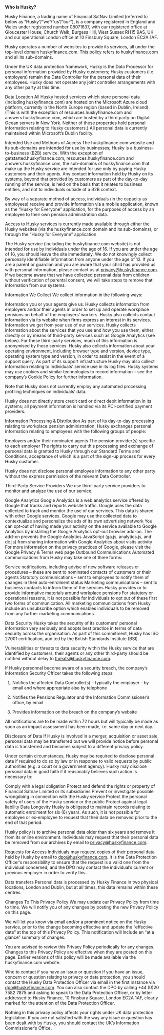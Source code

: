 **Who is Husky?**

Husky Finance, a trading name of Financial SatNav Limited (referred to below as “Husky”/“we”/“us”/“our”), is a company registered in England and Wales under registered number 08071637, with our registered office at Gloucester House, Church Walk, Burgess Hill, West Sussex RH15 9AS, UK and our operational London office at 10 Finsbury Square, London EC2A 1AF.

Husky operates a number of websites to provide its services, all under the top-level domain huskyfinance.com. This policy refers to huskyfinance.com and all its sub-domains.

Under the UK data protection framework, Husky is the Data Processor for personal information provided by Husky customers; Husky customers (i.e. employers) remain the Data Controller for the personal data of their employees. Husky does not operate any joint controller arrangements with any other party at this time.

Data Location
All Husky hosted services which store personal data (including huskyfinance.com) are hosted on the Microsoft Azure cloud platform, currently in the North Europe region (based in Dublin, Ireland). (This is with the exception of resources.huskyfinance.com and answers.huskyfinance.com, which are hosted by a third party on Digital Ocean servers in New York.  Neither of these properties hold personal information relating to Husky customers.) All personal data is currently maintained within Microsoft’s Dublin facility.

Intended Use and Methods of Access
The huskyfinance.com website and its sub-domains are intended for use by businesses; Husky is a business-to-business (B2B) service. With the exception of getstarted.huskyfinance.com, resources.huskyfinance.com and answers.huskyfinance.com, the sub-domains of huskyfinance.com that make up the Husky service are intended for use only by paying Husky customers and their agents. Any contact information held by Husky on its systems, beyond that provided by customers as part of the day-to-day running of the service, is held on the basis that it relates to business entities, and not to individuals outside of a B2B context.

By way of a separate method of access, individuals (in the capacity as employees) receive and provide information via a mobile application, known as the “Husky for Everyone” application, for the purposes of access by an employee to their own pension administration data.

Access to Husky services is currently made available through either the Husky websites (via the huskyfinance.com domain and its sub-domains), or through the “Husky for Everyone” application.

The Husky service (including the huskyfinance.com website) is not intended for use by individuals under the age of 16. If you are under the age of 16, you should leave the site immediately. We do not knowingly collect personally identifiable information from anyone under the age of 13. If you are a parent or guardian and you are aware that your child has provided us with personal information, please contact us at privacy@huskyfinance.com. If we become aware that we have collected personal data from children without verification of parental consent, we will take steps to remove that information from our systems.

Information We Collect
We collect information in the following ways:

Information you or your agents give us. Husky collects information from employers and/or their agents in order to set up and operate workplace pensions on behalf of the employers’ workers. Husky also collects contact information via its website when firms express an interest in its services.
Information we get from your use of our services. Husky collects information about the services that you use and how you use them, either directly or by means of third-party services such as Google Analytics (see below). For these third-party services, much of this information is anonymised by those services. Husky also collects information about your operating environment, including browser type and version, device type, operating system type and version, in order to assist in the event of a support query. As part of its support infrastructure Husky may also collect information relating to individuals’ service use in its log files.
Husky systems may use cookies and similar technologies to record information – see the company’s Cookie Policy for further information.

Note that Husky does not currently employ any automated processing profiling techniques on individuals’ data.

Husky does not directly store credit card or direct debit information in its systems; all payment information is handled via its PCI-certified payment providers.

Information Processing & Distribution
As part of its day-to-day processing relating to workplace pension administration, Husky exchanges personal information relating to employees with the following groups of people:

Employers and/or their nominated agents
The pension provider(s) specific to each employer
The rights to carry out this processing and exchange of personal data is granted to Husky through our Standard Terms and Conditions, acceptance of which is a part of the sign-up process for every Husky customer.

Husky does not disclose personal employee information to any other party without the express permission of the relevant Data Controller.

Third-Party Service Providers
We use third-party service providers to monitor and analyze the use of our service.

Google Analytics
Google Analytics is a web analytics service offered by Google that tracks and reports website traffic. Google uses the data collected to track and monitor the use of our services. This data is shared with other Google services. Google may use the collected data to contextualize and personalize the ads of its own advertising network
You can opt-out of having made your activity on the service available to Google Analytics by installing the Google Analytics opt-out browser add-on. The add-on prevents the Google Analytics JavaScript (ga.js, analytics.js, and dc.js) from sharing information with Google Analytics about visits activity
For more information on the privacy practices of Google, please visit the Google Privacy & Terms web page
Outbound Communications
Automated communications from Husky may take one of three forms:

Service notifications, including advise of new software releases or procedures – these are sent to nominated contacts of customers or their agents
Statutory communications – sent to employees to notify them of changes in their auto-enrolment status
Marketing communications – sent to business contacts to inform them of the services Husky provides or to provide informative materials around workplace pensions
For statutory or operational reasons, it is not possible for individuals to opt out of these first two forms of communication. All marketing communications from Husky include an unsubscribe option which enables individuals to be removed from any further marketing communications.

Data Security
Husky takes the security of its customers’ personal information very seriously and adopts best practice in terms of data security across the organisation. As part of this commitment, Husky has ISO 27001 certification, audited by the British Standards Institute (BSI).

Vulnerabilities or threats to data security within the Husky service that are identified by customers, their agents or any other third-party should be notified without delay to threats@huskyfinance.com.

If Husky personnel become aware of a security breach, the company’s Information Security Officer takes the following steps:

1. Notifies the affected Data Controller(s) – typically the employer – by email and where appropriate also by telephone

2. Notifies the Pensions Regulator and the Information Commissioner’s office, by email

3. Provides information on the breach on the company’s website

All notifications are to be made within 72 hours but will typically be made as soon as an impact assessment has been made, i.e. same day or next day.

Disclosure of Data
If Husky is involved in a merger, acquisition or asset sale, personal data may be transferred but we will provide notice before personal data is transferred and becomes subject to a different privacy policy.

Under certain circumstances, Husky may be required to disclose personal data if required to do so by law or in response to valid requests by public authorities (e.g. a court or a government agency). Husky may disclose personal data in good faith if it reasonably believes such action is necessary to:

Comply with a legal obligation
Protect and defend the rights or property of Financial Satnav Limited or its subsidiaries
Prevent or investigate possible wrongdoing in connection with the Husky service
Protect the personal safety of users of the Husky service or the public
Protect against legal liability
Data Longevity
Husky is obligated to maintain records relating to automatic enrolment for six (6) years. As such, it is not possible for employee or ex-employee to request that their data be removed prior to the end of that period.

Husky policy is to archive personal data older than six years and remove it from its online environment. Individuals may request that their personal data be removed from our archives by email to privacy@huskyfinance.com.

Requests for Access
Individuals may request copies of their personal data held by Husky by email to dpo@huskyfinance.com. It is the Data Protection Officer’s responsibility to ensure that the request is a valid one from the individual concerned, and the DPO may contact the individual’s current or previous employer in order to verify this.

Data transfers
Personal data is processed by Husky Finance in two physical locations, London and Dublin, but at all times, this data remains within these centres.

Changes To This Privacy Policy
We may update our Privacy Policy from time to time. We will notify you of any changes by posting the new Privacy Policy on this page.

We will let you know via email and/or a prominent notice on the Husky service, prior to the change becoming effective and update the “effective date” at the top of this Privacy Policy. This notification will include an “at a glance” summary of changes.

You are advised to review this Privacy Policy periodically for any changes. Changes to this Privacy Policy are effective when they are posted on this page. Earlier versions of this policy will be made available via the huskyfinance.com website.

Who to contact if you have an issue or question
If you have an issue, concern or question relating to privacy or data protection, you should contact the Husky Data Protection Officer via email in the first instance via dpo@huskyfinance.com. You can also contact the DPO by calling +44 (0)20 7582 7875 and asking to speak to the Data Protection Officer, or by letter addressed to Husky Finance, 10 Finsbury Square, London EC2A 1AF, clearly marked for the attention of the Data Protection Officer.

Nothing in this privacy policy affects your rights under UK data protection legislation. If you are not satisfied with the way any issue or question has been dealt with by Husky, you should contact the UK’s Information Commissioner’s Office.
